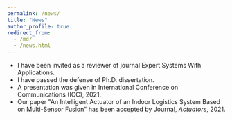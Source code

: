 ```yaml
---
permalink: /news/
title: "News"
author_profile: true
redirect_from: 
  - /md/
  - /news.html
---
```

* I have been invited as a reviewer of journal Expert Systems With Applications.
* I have passed the defense of Ph.D. dissertation.
* A presentation was given in International Conference on Communications (ICC), 2021.
* Our paper "An Intelligent Actuator of an Indoor Logistics System Based on Multi-Sensor Fusion" has been accepted by Journal, <i>Actuators</i>, 2021.

